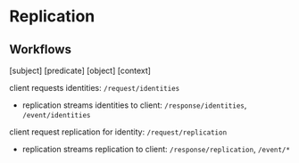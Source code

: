 # Replication

## Workflows

[subject] [predicate] [object] [context]

client requests identities: `/request/identities`

- replication streams identities to client: `/response/identities`, `/event/identities`

client request replication for identity: `/request/replication`

- replication streams replication to client: `/response/replication`, `/event/*`
